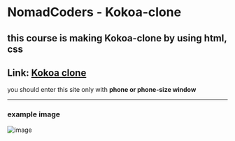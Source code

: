 # NomadCoders - Kokoa-clone

## this course is making Kokoa-clone by using html, css
## Link: [Kokoa clone](https://forwarder1121.github.io/kokoa-clone/)


you should enter this site only with **phone or phone-size window**
   
   
   
---

### example image

![image](https://github.com/forwarder1121/kokoa-clone/assets/66872094/928e45c1-bf73-4196-a5db-90b272b572d8)


